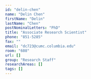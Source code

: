 ```yaml
---
id: "delin-chen"
name: "Delin Chen"
firstName: "Delin"
lastName: "Chen"
postNominalLetters: "PhD"
title: "Associate Research Scientist"
phone: "851-5285"
fax: ""
email: "dc723@cumc.columbia.edu"
room: "608"
url: []
group: "Research Staff"
researchAreas: []
tags: []
---
```


